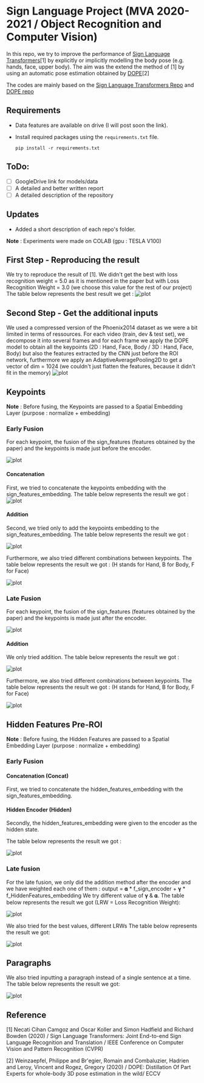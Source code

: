 # Sign Language Project (MVA 2020-2021 / Object Recognition and Computer Vision)

In this repo, we try to improve the performance of [Sign Language Transformers](https://www.cihancamgoz.com/pub/camgoz2020cvpr.pdf)[1] by explicitly or implicitly modelling the body pose (e.g. hands, face, upper body).
The aim was the extend the method of [1] by using an automatic pose estimation obtained by [DOPE](https://arxiv.org/abs/2008.09457)[2]


The codes are mainly based on the [Sign Language Transformers Repo](https://github.com/neccam/slt) and [DOPE repo](https://github.com/naver/dope)
 
## Requirements
* Data features are available on drive (I will post soon the link).

* Install required packages using the `requirements.txt` file.

    `pip install -r requirements.txt`


## ToDo:

- [ ] GoogleDrive link for models/data
- [ ] A detailed and better written report
- [ ] A detailed description of the repository

## Updates
- Added a short description of each repo's folder.

**Note** : Experiments were made on COLAB (gpu : TESLA V100)

## First Step - Reproducing the result
We try to reproduce the result of [1]. We didn't get the best with loss recognition weight = 5.0 as it is mentioned in the paper
but with Loss Recognition Weight = 3.0 (we choose this value for the rest of our project)
The table below represents the best result we get :
![plot](./images_result/reproduction.png)


## Second Step - Get the additional inputs
We used a compressed version of the Phoenix2014 dataset as we were a bit limited in terms of ressources.
For each video (train, dev & test set), we decompose it into several frames and for each frame we apply the DOPE model
to obtain  all the keypoints (2D : Hand, Face, Body / 3D : Hand, Face, Body)  but also the features extracted by the CNN just before the 
ROI network, furthermore we apply an AdaptiveAveragePooling2D to get a vector of dim = 1024 (we couldn't just flatten the features, because it didn't fit in the memory)
![plot](./images_result/dope.png)

## Keypoints
**Note** : Before fusing, the Keypoints are passed to a Spatial Embedding Layer (purpose : normalize + embedding)
### Early Fusion
For each keypoint, the fusion of the sign_features (features obtained by the paper) and the keypoints is made just before
the encoder.

![plot](./images_result/schema1.png)

#### Concatenation
First, we tried to concatenate the keypoints embedding with the sign_features_embedding.
The table below represents the  result we got :
![plot](./images_result/keypearco.png)

#### Addition
Second, we tried only to add the keypoints embedding to the sign_features_embedding.
The table below represents the  result we got :

![plot](./images_result/keyaddear.png)

Furthermore, we also tried different combinations between keypoints.
The table below represents the  result we got : (H stands for Hand, B for Body, F for Face)

![plot](./images_result/keyaddear2.png)

### Late Fusion
For each keypoint, the fusion of the sign_features (features obtained by the paper) and the keypoints is made just after
the encoder.

![plot](./images_result/schema2.png)

#### Addition
We only tried addition.
The table below represents the result we got :

![plot](./images_result/keylateadd.png)

Furthermore, we also tried different combinations between keypoints.
The table below represents the  result we got : (H stands for Hand, B for Body, F for Face)

![plot](./images_result/keylateadd2.png)

## Hidden Features Pre-ROI
**Note** : Before fusing, the Hidden Features are passed to a Spatial Embedding Layer (purpose : normalize + embedding)

### Early Fusion
#### Concatenation (Concat)
First, we tried to concatenate the hidden_features_embedding with the sign_features_embedding.

#### Hidden Encoder (Hidden)
Secondly, the hidden_features_embedding were given to the encoder as the hidden state.

The table below represents the result we got :

![plot](./images_result/hfearly.png)

### Late fusion
For the late fusion, we only did the addition method after the encoder and we have weighted each one of them :
 output =  𝛂 * f_sign_encoder + 𝛄 * f_HiddenFeatures_embedding
We try different value of 𝛄 & 𝛂.
The table below represents the result we got (LRW = Loss Recognition Weight):

![plot](./images_result/hdlategalpha.png)

We also tried for the best values, different LRWs
The table below represents the result we got:

![plot](./images_result/hdlatelrw.png)

## Paragraphs
We also tried inputting a paragraph instead of a single sentence at a time.
The table below represents the result we got:

![plot](./images_result/paragraph.png)



## Reference
<a id="1">[1]</a> 
Necati Cihan Camgoz and Oscar Koller and Simon Hadfield and Richard Bowden (2020) /
Sign Language Transformers: Joint End-to-end Sign Language Recognition and Translation / IEEE Conference on Computer Vision and Pattern Recognition (CVPR)

<a id="1">[2]</a> 
Weinzaepfel, Philippe and Br\'egier, Romain and Combaluzier, Hadrien and Leroy, Vincent and Rogez, Gregory (2020) /
DOPE: Distillation Of Part Experts for whole-body 3D pose estimation in the wild/ ECCV




